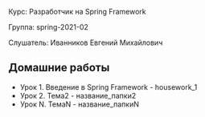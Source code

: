 Курс:      Разработчик на Spring Framework

Группа:    spring-2021-02

Слушатель: Иванников Евгений Михайлович

## Домашние работы

- Урок 1. Введение в Spring Framework - housework_1
- Урок 2. Тема2 - название_папки2
- Урок N. ТемаN - название_папкиN
